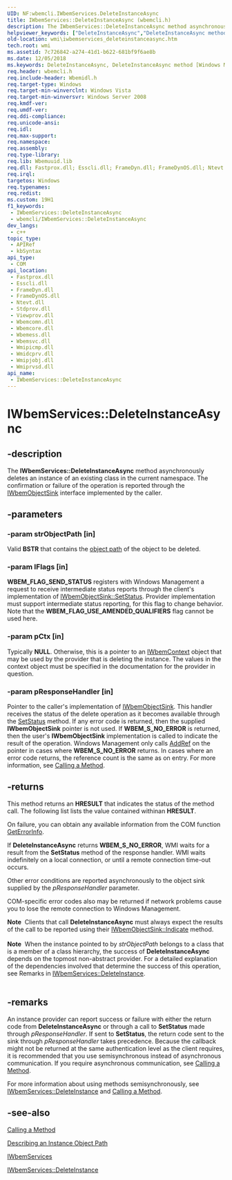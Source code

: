 ```yaml
---
UID: NF:wbemcli.IWbemServices.DeleteInstanceAsync
title: IWbemServices::DeleteInstanceAsync (wbemcli.h)
description: The IWbemServices::DeleteInstanceAsync method asynchronously deletes an instance of an existing class in the current namespace. The confirmation or failure of the operation is reported through the IWbemObjectSink interface implemented by the caller.
helpviewer_keywords: ["DeleteInstanceAsync","DeleteInstanceAsync method [Windows Management Instrumentation]","DeleteInstanceAsync method [Windows Management Instrumentation]","IWbemServices interface","IWbemServices interface [Windows Management Instrumentation]","DeleteInstanceAsync method","IWbemServices.DeleteInstanceAsync","IWbemServices::DeleteInstanceAsync","_hmm_iwbemservices_deleteinstanceasync","wbemcli/IWbemServices::DeleteInstanceAsync","wmi.iwbemservices_deleteinstanceasync"]
old-location: wmi\iwbemservices_deleteinstanceasync.htm
tech.root: wmi
ms.assetid: 7c726842-a274-41d1-b622-681bf9f6ae8b
ms.date: 12/05/2018
ms.keywords: DeleteInstanceAsync, DeleteInstanceAsync method [Windows Management Instrumentation], DeleteInstanceAsync method [Windows Management Instrumentation],IWbemServices interface, IWbemServices interface [Windows Management Instrumentation],DeleteInstanceAsync method, IWbemServices.DeleteInstanceAsync, IWbemServices::DeleteInstanceAsync, _hmm_iwbemservices_deleteinstanceasync, wbemcli/IWbemServices::DeleteInstanceAsync, wmi.iwbemservices_deleteinstanceasync
req.header: wbemcli.h
req.include-header: Wbemidl.h
req.target-type: Windows
req.target-min-winverclnt: Windows Vista
req.target-min-winversvr: Windows Server 2008
req.kmdf-ver: 
req.umdf-ver: 
req.ddi-compliance: 
req.unicode-ansi: 
req.idl: 
req.max-support: 
req.namespace: 
req.assembly: 
req.type-library: 
req.lib: Wbemuuid.lib
req.dll: Fastprox.dll; Esscli.dll; FrameDyn.dll; FrameDynOS.dll; Ntevt.dll; Stdprov.dll; Viewprov.dll; Wbemcomn.dll; Wbemcore.dll; Wbemess.dll; Wbemsvc.dll; Wmipicmp.dll; Wmidcprv.dll; Wmipjobj.dll; Wmiprvsd.dll
req.irql: 
targetos: Windows
req.typenames: 
req.redist: 
ms.custom: 19H1
f1_keywords:
 - IWbemServices::DeleteInstanceAsync
 - wbemcli/IWbemServices::DeleteInstanceAsync
dev_langs:
 - c++
topic_type:
 - APIRef
 - kbSyntax
api_type:
 - COM
api_location:
 - Fastprox.dll
 - Esscli.dll
 - FrameDyn.dll
 - FrameDynOS.dll
 - Ntevt.dll
 - Stdprov.dll
 - Viewprov.dll
 - Wbemcomn.dll
 - Wbemcore.dll
 - Wbemess.dll
 - Wbemsvc.dll
 - Wmipicmp.dll
 - Wmidcprv.dll
 - Wmipjobj.dll
 - Wmiprvsd.dll
api_name:
 - IWbemServices::DeleteInstanceAsync
---
```


# IWbemServices::DeleteInstanceAsync


## -description

The 
<b>IWbemServices::DeleteInstanceAsync</b> method asynchronously deletes an instance of an existing class in the current namespace. The confirmation or failure of the operation is reported through the 
<a href="/windows/desktop/WmiSdk/iwbemobjectsink">IWbemObjectSink</a> interface implemented by the caller.

## -parameters

### -param strObjectPath [in]

Valid <b>BSTR</b> that contains the 
<a href="/windows/desktop/WmiSdk/describing-an-instance-object-path">object path</a> of the object to be deleted.

### -param lFlags [in]

<b>WBEM_FLAG_SEND_STATUS</b> registers with Windows Management a request to receive intermediate status reports through the client's implementation of 
<a href="/windows/desktop/api/wbemcli/nf-wbemcli-iwbemobjectsink-setstatus">IWbemObjectSink::SetStatus</a>. Provider implementation must support intermediate status reporting, for this flag to change behavior. Note that the <b>WBEM_FLAG_USE_AMENDED_QUALIFIERS</b> flag cannot be used here.

### -param pCtx [in]

Typically <b>NULL</b>. Otherwise, this is a pointer to an 
<a href="/windows/desktop/api/wbemcli/nn-wbemcli-iwbemcontext">IWbemContext</a> object that may be used by the provider that is deleting the instance. The values in the context object must be specified in the documentation for the provider in question.

### -param pResponseHandler [in]

Pointer to the caller's implementation of 
<a href="/windows/desktop/WmiSdk/iwbemobjectsink">IWbemObjectSink</a>. This handler receives the status of the delete operation as it becomes available through the 
<a href="/windows/desktop/api/wbemcli/nf-wbemcli-iwbemobjectsink-setstatus">SetStatus</a> method. If any error code is returned, then the supplied 
<b>IWbemObjectSink</b> pointer is not used. If <b>WBEM_S_NO_ERROR</b> is returned, then the user's 
<b>IWbemObjectSink</b> implementation is called to indicate the result of the operation. Windows Management only calls <a href="/windows/desktop/api/unknwn/nf-unknwn-iunknown-addref">AddRef</a> on the pointer in cases where <b>WBEM_S_NO_ERROR</b> returns. In cases where an error code returns, the reference count is the same as on entry. For more information, see 
<a href="/windows/desktop/WmiSdk/calling-a-method">Calling a Method</a>.

## -returns

This method returns an <b>HRESULT</b> that indicates the status of the method call. The following list lists the value contained withinan <b>HRESULT</b>.

On failure, you can obtain any available information from the COM function <a href="/windows/win32/api/oleauto/nf-oleauto-geterrorinfo">GetErrorInfo</a>.

If 
<b>DeleteInstanceAsync</b> returns <b>WBEM_S_NO_ERROR</b>, WMI waits for a result from the 
<b>SetStatus</b> method of the response handler. WMI waits indefinitely on a local connection, or until a remote connection time-out occurs.

Other error conditions are reported asynchronously to the object sink supplied by the <i>pResponseHandler</i> parameter.

COM-specific error codes also may be returned if network problems cause you to lose the remote connection to Windows Management.

<div class="alert"><b>Note</b>  Clients that call 
<b>DeleteInstanceAsync</b> must always expect the results of the call to be reported using their 
<a href="/windows/desktop/api/wbemcli/nf-wbemcli-iwbemobjectsink-indicate">IWbemObjectSink::Indicate</a> method.</div>
<div> </div>
<div class="alert"><b>Note</b>  When the instance pointed to by <i>strObjectPath</i> belongs to a class that is a member of a class hierarchy, the success of 
<b>DeleteInstanceAsync</b> depends on the topmost non-abstract provider. For a detailed explanation of the dependencies involved that determine the success of this operation, see Remarks in 
<a href="/windows/desktop/api/wbemcli/nf-wbemcli-iwbemservices-deleteinstance">IWbemServices::DeleteInstance</a>.</div>
<div> </div>

## -remarks

An instance provider can report success or failure with either the return code from 
<b>DeleteInstanceAsync</b> or through a call to 
<b>SetStatus</b> made through <i>pResponseHandler</i>. If sent to 
<b>SetStatus</b>, the return code sent to the sink through <i>pResponseHandler</i> takes precedence. Because the callback might not be returned at the same authentication level as the client requires, it is recommended that you use semisynchronous instead of asynchronous communication. If you require asynchronous communication, see <a href="/windows/desktop/WmiSdk/calling-a-method">Calling a Method</a>.

For more information about using methods semisynchronously, see <a href="/windows/desktop/api/wbemcli/nf-wbemcli-iwbemservices-deleteinstance">IWbemServices::DeleteInstance</a> and <a href="/windows/desktop/WmiSdk/calling-a-method">Calling a Method</a>.

## -see-also

<a href="/windows/desktop/WmiSdk/calling-a-method">Calling a Method</a>



<a href="/windows/desktop/WmiSdk/describing-an-instance-object-path">Describing an Instance Object Path</a>



<a href="/windows/desktop/api/wbemcli/nn-wbemcli-iwbemservices">IWbemServices</a>



<a href="/windows/desktop/api/wbemcli/nf-wbemcli-iwbemservices-deleteinstance">IWbemServices::DeleteInstance</a>

